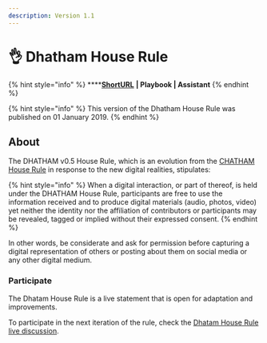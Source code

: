 ```yaml
---
description: Version 1.1
---
```


# 👌 Dhatham House Rule

{% hint style="info" %}
****[**ShortURL**](https://tiof.click/Dhatham) **| Playbook | Assistant**
{% endhint %}

{% hint style="info" %}
This version of the Dhatham House Rule was published on 01 January 2019.
{% endhint %}

## About

The DHATHAM v0.5 House Rule, which is an evolution from the [CHATHAM House Rule](https://dothe.click/Ext5) in response to the new digital realities, stipulates:

{% hint style="info" %}
When a digital interaction, or part of thereof, is held under the DHATHAM House Rule, participants are free to use the information received and to produce digital materials (audio, photos, video) yet neither the identity nor the affiliation of contributors or participants may be revealed, tagged or implied without their expressed consent.
{% endhint %}

In other words, be considerate and ask for permission before capturing a digital representation of others or posting about them on social media or any other digital medium.

### Participate

The Dhatam House Rule is a live statement that is open for adaptation and improvements.

To participate in the next iteration of the rule, check the [Dhatam House Rule live discussion](https://tiof.click/DhathamBuild).
